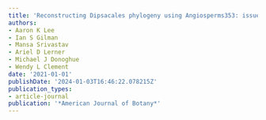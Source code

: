 ```yaml
---
title: 'Reconstructing Dipsacales phylogeny using Angiosperms353: issues and insights'
authors:
- Aaron K Lee
- Ian S Gilman
- Mansa Srivastav
- Ariel D Lerner
- Michael J Donoghue
- Wendy L Clement
date: '2021-01-01'
publishDate: '2024-01-03T16:46:22.078215Z'
publication_types:
- article-journal
publication: '*American Journal of Botany*'
---
```

